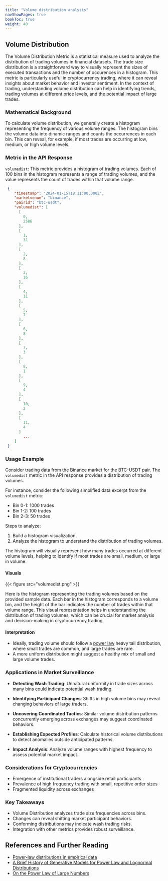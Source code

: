 ```yaml
---
title: "Volume distribution analysis"
navShowPages: true
bookToc: true
weight: 40
---
```


## Volume Distribution

The Volume Distribution Metric is a statistical measure used to analyze the distribution of trading volumes in financial datasets. The trade size distribution is a straightforward way to visually represent the sizes of executed transactions and the number of occurences in a histogram. This metric is particularly useful in cryptocurrency trading, where it can reveal insights about market behavior and investor sentiment. In the context of trading, understanding volume distribution can help in identifying trends, trading volumes at different price levels, and the potential impact of large trades.

### Mathematical Background

To calculate volume distribution, we generally create a histogram representing the frequency of various volume ranges. The histogram bins the volume data into dinamic ranges and counts the occurrences in each bin. This can reveal, for example, if most trades are occurring at low, medium, or high volume levels.

### Metric in the API Response

`volumedist`: This metric provides a histogram of trading volumes. Each of 100 bins in the histogram represents a range of trading volumes, and the value represents the count of trades within that volume range.

```json
 {
    "timestamp": "2024-01-15T18:11:00.000Z",
    "marketvenue": "binance",
    "pairid": "btc-usdt",
    "volumedist": [
      [
        0,
        2586
      ],
      [
        1,
        31
      ],
      [
        2,
        8
      ],
      [
        3,
        16
      ],
      [
        4,
        11
      ],
      [
        5,
        7
      ],
      [
        6,
        8
      ],
      [
        7,
        3
      ],
      [
        8,
        1
      ],
      [
        9,
        4
      ],
      [
        10,
        2
      ],
      [
        11,
        4
      ]  
        ...
    ]   
 }
``` 
### Usage Example

Consider trading data from the Binance market for the BTC-USDT pair. The `volumedist` metric in the API response provides a distribution of trading volumes.

For instance, consider the following simplified data excerpt from the `volumedist` metric:
- Bin 0-1: 1000 trades
- Bin 1-2: 100 trades
- Bin 2-3: 50 trades

Steps to analyze:
1. Build a histogram visualization. 
2. Analyze the histogram to understand the distribution of trading volumes.

The histogram will visually represent how many trades occurred at different volume levels, helping to identify if most trades are small, medium, or large in volume.

#### Visuals

{{< figure src="volumedist.png" >}}

Here is the histogram representing the trading volumes based on the provided sample data. Each bar in the histogram corresponds to a volume bin, and the height of the bar indicates the number of trades within that volume range. This visual representation helps in understanding the distribution of trading volumes, which can be crucial for market analysis and decision-making in cryptocurrency trading.

#### Interpretation

- Ideally, trading volume should follow a [power law](https://en.wikipedia.org/wiki/Power_law) heavy tail distribution, where small trades are common, and large trades are rare.
- A more uniform distribution might suggest a healthy mix of small and large volume trades.

### Applications in Market Surveillance

- **Detecting Wash Trading**: Unnatural uniformity in trade sizes across many bins could indicate potential wash trading.

- **Identifying Participant Changes**: Shifts in high volume bins may reveal changing behaviors of large traders.

- **Uncovering Coordinated Tactics**: Similar volume distribution patterns concurrently emerging across exchanges may suggest coordinated behaviors.

- **Establishing Expected Profiles**: Calculate historical volume distributions to detect anomalies outside anticipated patterns. 

- **Impact Analysis**: Analyze volume ranges with highest frequency to assess potential market impact.

### Considerations for Cryptocurrencies

- Emergence of institutional traders alongside retail participants
- Prevalence of high frequency trading with small, repetitive order sizes
- Fragmented liquidity across exchanges 

### Key Takeaways

- Volume Distribution analyzes trade size frequencies across bins.
- Changes can reveal shifting market participant behaviors.  
- Conforming distributions may indicate wash trading risks.
- Integration with other metrics provides robust surveillance.

## References and Further Reading

- [Power-law distributions in empirical data](https://epjdatascience.springeropen.com/articles/10.1140/epjds6)
- [A Brief History of Generative Models for Power Law and Lognormal Distributions](http://citeseerx.ist.psu.edu/viewdoc/download?doi=10.1.1.142.4520&rep=rep1&type=pdf)
- [On the Power Law of Large Numbers](https://arxiv.org/abs/1401.6358)
